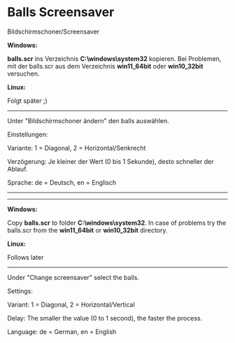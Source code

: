 # Balls Screensaver
Bildschirmschoner/Screensaver

**Windows:**

**balls.scr** ins Verzeichnis **C:\windows\system32** kopieren. Bei Problemen, mit der balls.scr aus dem Verzeichnis **win11_64bit** oder **win10_32bit** versuchen.

**Linux:**

Folgt später ;)

*****

Unter "Bildschirmschoner ändern" den balls auswählen.

Einstellungen:

Variante: 1 = Diagonal, 2 = Horizontal/Senkrecht

Verzögerung: Je kleiner der Wert (0 bis 1 Sekunde), desto schneller der Ablauf.

Sprache: de = Deutsch, en = Englisch


---------------------------------------
---------------------------------------


**Windows:**

Copy **balls.scr** to folder **C:\windows\system32**. In case of problems try the balls.scr from the **win11_64bit** or **win10_32bit** directory.

**Linux:**

Follows later

*****

Under "Change screensaver" select the balls.

Settings:

Variant: 1 = Diagonal, 2 = Horizontal/Vertical

Delay: The smaller the value (0 to 1 second), the faster the process.

Language: de = German, en = English
